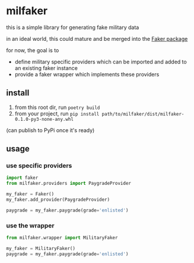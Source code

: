 # milfaker
this is a simple library for generating fake military data

in an ideal world, this could mature and be merged into the [Faker package](https://pypi.org/project/Faker/)

for now, the goal is to
- define military specific providers which can be imported and added to an existing faker instance
- provide a faker wrapper which implements these providers

## install
1. from this root dir, run `poetry build`
2. from your project, run `pip install path/to/milfaker/dist/milfaker-0.1.0-py3-none-any.whl`

(can publish to PyPi once it's ready)


## usage
### use specific providers
```python
import faker
from milfaker.providers import PaygradeProvider

my_faker = Faker()
my_faker.add_provider(PaygradeProvider)

paygrade = my_faker.paygrade(grade='enlisted')
```

### use the wrapper
```python
from milfaker.wrapper import MilitaryFaker

my_faker = MilitaryFaker()
paygrade = my_faker.paygrade(grade='enlisted')
```

